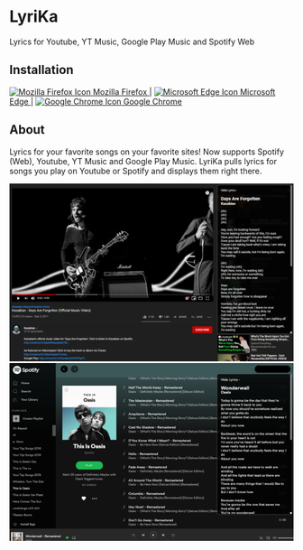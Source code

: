 LyriKa
===
Lyrics for Youtube, YT Music, Google Play Music and Spotify Web

Installation
---
<div>
    <a href="https://addons.mozilla.org/en-US/firefox/addon/lyrics-for-music" target="_blank">
        <img width="14" height="14" src="https://blog.mozilla.org/firefox/files/2017/12/firefox-logo-300x310.png" alt="Mozilla Firefox Icon"> Mozilla Firefox
    </a> 
    |
    <a href="https://microsoftedge.microsoft.com/addons/detail/injjdcoofnbiejngdkfnpoeelkmjokmm?hl=en-US" target="_blank">
        <img width="14" height="14" src="https://edgetipscdn.microsoft.com/insider-site/images/favicon.fbd89822.png" alt="Microsoft Edge Icon"> Microsoft Edge
    </a> 
    |
    <a href="https://chrome.google.com/webstore/detail/lyrika/fploppldpenfnknabfnifniandmadibh" target="_blank">
        <img width="14" height="14" src="https://www.google.com/chrome/static/images/favicons/favicon-32x32.png" alt="Google Chrome Icon"> Google Chrome
    </a>  
</div>

About
---

Lyrics for your favorite songs on your favorite sites! Now supports Spotify (Web), Youtube, YT Music and Google Play Music. LyriKa pulls lyrics for songs you play on Youtube or Spotify and displays them right there.

![](screenshots/1.png)
![](screenshots/2.png)






